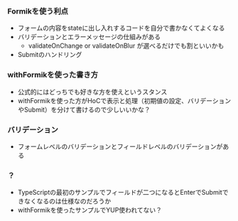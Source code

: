 ### Formikを使う利点
- フォームの内容をstateに出し入れするコードを自分で書かなくてよくなる
- バリデーションとエラーメッセージの仕組みがある
  - validateOnChange or validateOnBlur が選べるだけでも割といいかも
- Submitのハンドリング

### withFormikを使った書き方
- 公式的にはどっちでも好きな方を使えというスタンス
- withFormikを使った方がHoCで表示と処理（初期値の設定、バリデーションやSubmit）を分けて書けるので少しいいかな？

### バリデーション
- フォームレベルのバリデーションとフィールドレベルのバリデーションがある

### ？
- TypeScriptの最初のサンプルでフィールドが二つになるとEnterでSubmitできなくなるのは仕様なのだろうか
- withFormikを使ったサンプルでYUP使われてない？